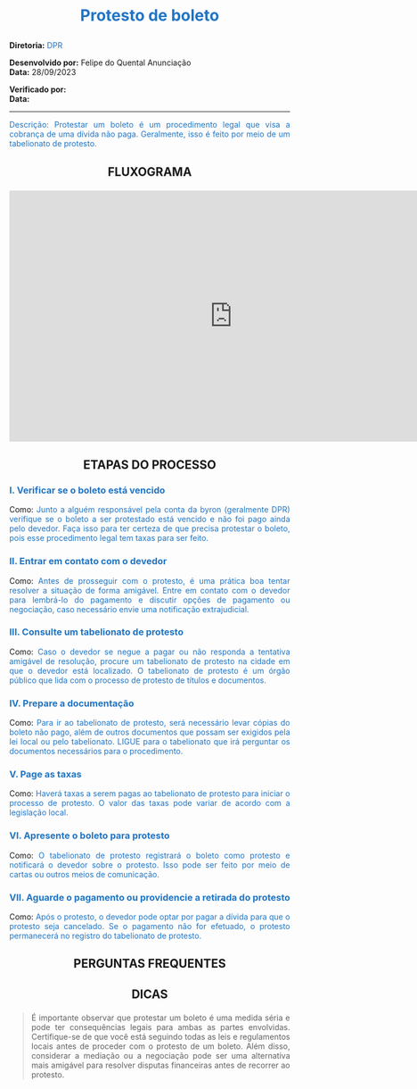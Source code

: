 #  <p style="text-align:center;"><span style="color:#2075C5;"> Protesto de boleto

**Diretoria:**<span style="color:#2075C5;"> DPR

**Desenvolvido por:** Felipe do Quental Anunciação  
**Data:** 28/09/2023

**Verificado por:**  
**Data:** 

---

<p style="text-align: justify;"><span style="color:#2075C5;">Descrição: Protestar um boleto é um procedimento legal que visa a cobrança de uma dívida não paga. Geralmente, isso é feito por meio de um tabelionato de protesto.



## <p style="text-align:center;"> FLUXOGRAMA

<iframe style="border:none" width="800" height="450" src="https://whimsical.com/embed/M7Wr26M5xifSXL6u2nFS3o"></iframe>

## <p style="text-align:center;"> ETAPAS DO PROCESSO

### <span style="color:#2075C5;">I. Verificar se o boleto está vencido

<p style="text-align: justify;">Como:<span style="color:#2075C5;"> Junto a alguém responsável pela conta da byron (geralmente DPR) verifique se o boleto a ser protestado está vencido e não foi pago ainda pelo devedor. Faça isso para ter certeza de que precisa protestar o boleto, pois esse procedimento legal tem taxas para ser feito.

### <span style="color:#2075C5;">II. Entrar em contato com o devedor

<p style="text-align: justify;">Como:<span style="color:#2075C5;"> Antes de prosseguir com o protesto, é uma prática boa tentar resolver a situação de forma amigável. Entre em contato com o devedor para lembrá-lo do pagamento e discutir opções de pagamento ou negociação, caso necessário envie uma notificação extrajudicial.



### <span style="color:#2075C5;">III. Consulte um tabelionato de protesto

<p style="text-align: justify;">Como:<span style="color:#2075C5;"> Caso o devedor se negue a pagar ou não responda a tentativa amigável de resolução, procure um tabelionato de protesto na cidade em que o devedor está localizado. O tabelionato de protesto é um órgão público que lida com o processo de protesto de títulos e documentos.


### <span style="color:#2075C5;">IV. Prepare a documentação

<p style="text-align: justify;">Como:<span style="color:#2075C5;"> Para ir ao tabelionato de protesto, será necessário levar cópias do boleto não pago, além de outros documentos que possam ser exigidos pela lei local ou pelo tabelionato. LIGUE para o tabelionato que irá perguntar os documentos necessários para o procedimento.

### <span style="color:#2075C5;">V. Page as taxas

<p style="text-align: justify;">Como:<span style="color:#2075C5;"> Haverá taxas a serem pagas ao tabelionato de protesto para iniciar o processo de protesto. O valor das taxas pode variar de acordo com a legislação local.

### <span style="color:#2075C5;">VI. Apresente o boleto para protesto

<p style="text-align: justify;">Como:<span style="color:#2075C5;"> O tabelionato de protesto registrará o boleto como protesto e notificará o devedor sobre o protesto. Isso pode ser feito por meio de cartas ou outros meios de comunicação.

### <span style="color:#2075C5;">VII. Aguarde o pagamento ou providencie a retirada do protesto

<p style="text-align: justify;">Como:<span style="color:#2075C5;"> Após o protesto, o devedor pode optar por pagar a dívida para que o protesto seja cancelado. Se o pagamento não for efetuado, o protesto permanecerá no registro do tabelionato de protesto.

## <p style="text-align:center;"> PERGUNTAS FREQUENTES


## <p style="text-align:center;"> DICAS
><p style="text-align: justify;">É importante observar que protestar um boleto é uma medida séria e pode ter consequências legais para ambas as partes envolvidas. Certifique-se de que você está seguindo todas as leis e regulamentos locais antes de proceder com o protesto de um boleto. Além disso, considerar a mediação ou a negociação pode ser uma alternativa mais amigável para resolver disputas financeiras antes de recorrer ao protesto.